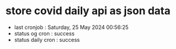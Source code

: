 # store covid daily api as json data

- last cronjob : Saturday, 25 May 2024 00:56:25
- status og cron : success
- status daily cron : success
      
      
